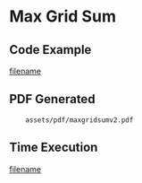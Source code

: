 # Max Grid Sum

## Code Example
[filename](../../assets/examples/maxgridsum/v2/main.go ':include :type=code')

## PDF Generated
```pdf
	assets/pdf/maxgridsumv2.pdf
```

## Time Execution
[filename](../../assets/text/maxgridsumv2.txt  ':include :type=code')